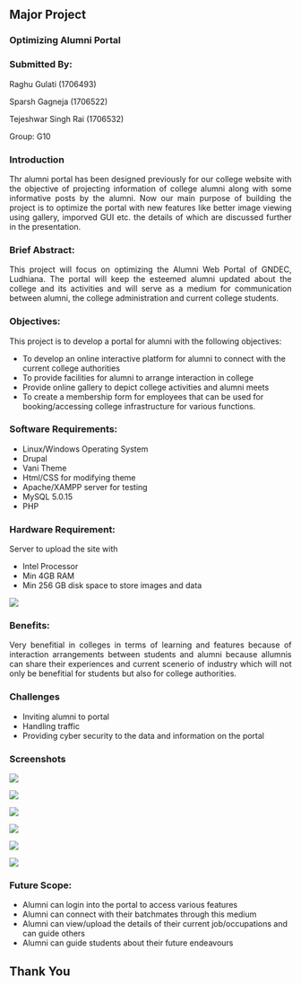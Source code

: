 ## Major Project

### Optimizing Alumni Portal



### Submitted By:
Raghu Gulati (1706493)

Sparsh Gagneja (1706522)

Tejeshwar Singh Rai (1706532)

Group: G10



### Introduction
<p style = "text-align:	justify">
Thr alumni portal has been designed previously for our college website with the objective of projecting information of college alumni along with some informative posts by the alumni. Now our main purpose of building the project is to optimize the portal with new features like better image viewing using gallery, imporved GUI etc. the details of which are discussed further in the presentation.
</p>



### Brief Abstract:
<p style = "text-align:	justify">
This project will focus on optimizing the Alumni Web Portal of GNDEC, Ludhiana. The portal will keep the esteemed alumni updated about the college and its activities and will serve as a medium for communication between alumni, the college administration and current college students.
</p>



### Objectives:

This project is to develop a portal for alumni with the following objectives:

 - To develop an online interactive platform for alumni to connect with the current college authorities
 - To provide facilities for alumni to arrange interaction in college
 - Provide online gallery to depict college activities and alumni meets
 - To create a membership form for employees that can be used for booking/accessing college infrastructure for various functions.



### Software Requirements: 
 - Linux/Windows Operating System
 - Drupal
 - Vani Theme
 - Html/CSS for modifying theme
 - Apache/XAMPP server for testing
 - MySQL 5.0.15
 - PHP



### Hardware Requirement: 
 Server to upload the site with
 - Intel Processor
 - Min 4GB RAM
 - Min 256 GB disk space to store images and data


![](./imgs/server.jpeg)



### Benefits:
<p style = "text-align:	justify">
Very benefitial in colleges in terms of learning and features because of interaction arrangements between students and alumni because allumnis can share their experiences and current scenerio of industry which will not only be benefitial for students but also for college authorities.
</p>



### Challenges
 - Inviting alumni to portal
 - Handling traffic 
 - Providing cyber security to the data and information on the portal



### Screenshots

![](./imgs/1.jpeg)


![](./imgs/2.jpeg)


![](./imgs/3.jpeg)


![](./imgs/4.jpeg)


![](./imgs/5.jpeg)


![](./imgs/6.jpeg)



### Future Scope:

 - Alumni can login into the portal to access various features
 - Alumni can connect with their batchmates through this medium
 - Alumni can view/upload the details of their current job/occupations and can guide others
 - Alumni can guide students about their future endeavours



## Thank You 

 

